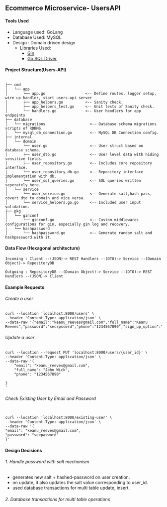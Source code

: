 ## Ecommerce Microservice- UsersAPI

#### Tools Used

* Language used: GoLang
* Database Used: MySQL
* Design       : Domain driven design
  * Libraries Used:
    * [Gin](https://github.com/gin-gonic/gin)
    * [Go SQL Driver](https://github.com/go-sql-driver/mysql)

#### Project Structure(Users-API)
```

├── cmd
│   └── app
│       └── app.go                  <-- Define routes, logger setup, wire up handler, start users-api server
│       ├── app_helpers.go          <-- Sanity check.
│       ├── app_helpers_test.go     <-- Unit tests of Sanity check.
│       └── handlers.go             <-- User handlers for app endpoints
├── database
│   └── migrations                    <-- Database schema migrations scripts of RDBMS.
│   └── mysql_db_connection.go        <-- MySQL DB Connection config.
├── internal
│   └── domain
│       └── user.go                   <-- User struct based on database schema.
│       ├── user_dto.go               <-- User level data with hiding sensitive fields.
│       ├── user_repository.go        <-- Includes core repository interface.
│       └── user_repository_db.go     <-- Repository interface implementation with db.
│       └── user_sql_queries.go       <-- SQL queries written seperately here.
│   └── service
│       └── user_service.go           <-- Generate salt,hash pass, covert dto to domain and vice versa.
│       └── service_helpers.go.go     <-- Included user input validation.
├── pkg
│   └── ginconf
│       └── ginconf.go                <-- Custom middlewares configurations for gin, especially gin log and recovery.
│   └── hashpassword
│       └── hashpassword.go           <-- Generate random salt and hashpassword with it.
```


#### Data Flow (Hexagonal architecture)

    Incoming : Client --(JSON)-> REST Handlers --(DTO)-> Service --(Domain Object)-> RepositoryDB

    Outgoing : RepositoryDB --(Domain Object)-> Service --(DTO)-> REST Handlers --(JSON)-> Client


#### Example Requests

###### Create a user

```
curl --location 'localhost:8000/users' \
--header 'Content-Type: application/json' \
--data-raw '{"email":"keanu_reeves@gmail.com","full_name":"Keanu Reeves","password":"secrpsswrd","phone":"1234567890","sign_up_option":"general"}'
```

###### Update a user

```
curl --location --request PUT 'localhost:8000/users/{user_id}' \
--header 'Content-Type: application/json' \
--data-raw '{
	"email": "keanu_reeves@gmail.com",
	"full_name": "John Wick",
    "phone": "1234567890"
	
}
'
```

###### Check Existing User by Email and Password

```

curl --location 'localhost:8000/existing-user' \
--header 'Content-Type: application/json' \
--data-raw '{
"email": "keanu_reeves@gmail.com",
"password": "seepasword"
}'

```

#### Design Decisions

###### 1. Handle password with salt mechanism

* generates new salt + hashed-password on user creation.
* on update, it also updates the salt value corresponding to user_id.
* used database transactions for multi table update, insert.

###### 2. Database transactions for multi table operations
